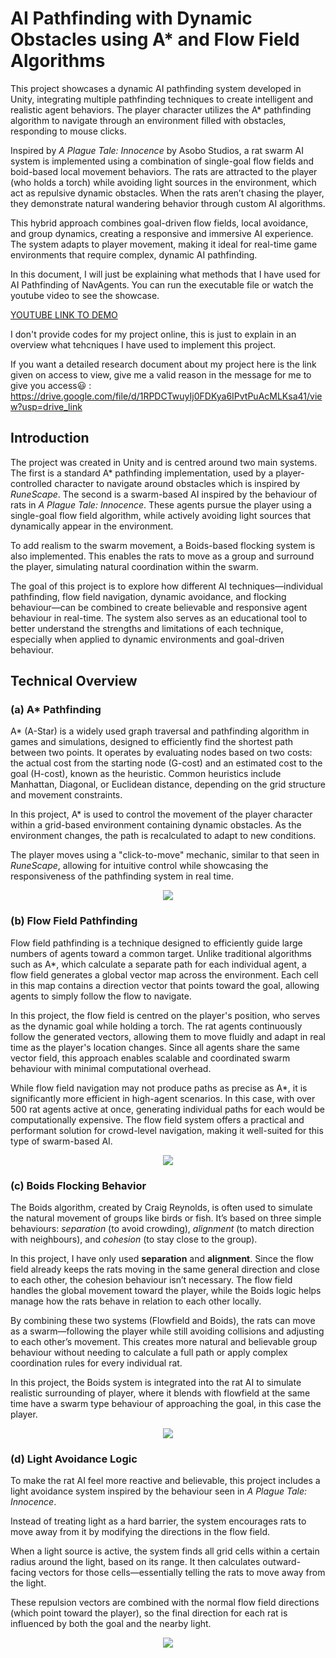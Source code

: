 # AI Pathfinding with Dynamic Obstacles using A* and Flow Field Algorithms

This project showcases a dynamic AI pathfinding system developed in Unity, integrating multiple pathfinding techniques to create intelligent and realistic agent behaviors. The player character utilizes the A* pathfinding algorithm to navigate through an environment filled with obstacles, responding to mouse clicks.

Inspired by _A Plague Tale: Innocence_ by Asobo Studios, a rat swarm AI system is implemented using a combination of single-goal flow fields and boid-based local movement behaviors. The rats are attracted to the player (who holds a torch) while avoiding light sources in the environment, which act as repulsive dynamic obstacles. When the rats aren’t chasing the player, they demonstrate natural wandering behavior through custom AI algorithms.

This hybrid approach combines goal-driven flow fields, local avoidance, and group dynamics, creating a responsive and immersive AI experience. The system adapts to player movement, making it ideal for real-time game environments that require complex, dynamic AI pathfinding.

In this document, I will just be explaining what methods that I have used for AI Pathfinding of NavAgents. You can run the executable file or watch the youtube video to see the showcase.

[YOUTUBE LINK TO DEMO](https://youtu.be/Exb5lNoAV9Y?si=_Js-mx4dGaEeYzhg)

I don't provide codes for my project online, this is just to explain in an overview what tehcniques I have used to implement this project.

If you want a detailed research document about my project here is the link given on access to view, give me a valid reason in the message for me to give you access😃 : https://drive.google.com/file/d/1RPDCTwuyIj0FDKya6IPvtPuAcMLKsa41/view?usp=drive_link 



## Introduction
The project was created in Unity and is centred around two main systems. The first is a standard A* pathfinding implementation, used by a player-controlled character to navigate around obstacles which is inspired by _RuneScape_. The second is a swarm-based AI inspired by the behaviour of rats in _A Plague Tale: Innocence_. These agents pursue the player using a single-goal flow field algorithm, while actively avoiding light sources that dynamically appear in the environment.

To add realism to the swarm movement, a Boids-based flocking system is also implemented. This enables the rats to move as a group and surround the player, simulating natural coordination within the swarm.

The goal of this project is to explore how different AI techniques—individual pathfinding, flow field navigation, dynamic avoidance, and flocking behaviour—can be combined to create believable and responsive agent behaviour in real-time. The system also serves as an educational tool to better understand the strengths and limitations of each technique, especially when applied to dynamic environments and goal-driven behaviour.


## Technical Overview  

### (a) A* Pathfinding
A* (A-Star) is a widely used graph traversal and pathfinding algorithm in games and simulations, designed to efficiently find the shortest path between two points. It operates by evaluating nodes based on two costs: the actual cost from the starting node (G-cost) and an estimated cost to the goal (H-cost), known as the heuristic. Common heuristics include Manhattan, Diagonal, or Euclidean distance, depending on the grid structure and movement constraints.

In this project, A* is used to control the movement of the player character within a grid-based environment containing dynamic obstacles. As the environment changes, the path is recalculated to adapt to new conditions. 

The player moves using a "click-to-move" mechanic, similar to that seen in _RuneScape_, allowing for intuitive control while showcasing the responsiveness of the pathfinding system in real time.
<p align="center">
  <img src="https://github.com/user-attachments/assets/39628dac-b16c-4d96-8635-c908437d52d0">
</p>

### (b) Flow Field Pathfinding
Flow field pathfinding is a technique designed to efficiently guide large numbers of agents toward a common target. Unlike traditional algorithms such as A*, which calculate a separate path for each individual agent, a flow field generates a global vector map across the environment. Each cell in this map contains a direction vector that points toward the goal, allowing agents to simply follow the flow to navigate.

In this project, the flow field is centred on the player's position, who serves as the dynamic goal while holding a torch. The rat agents continuously follow the generated vectors, allowing them to move fluidly and adapt in real time as the player's location changes. Since all agents share the same vector field, this approach enables scalable and coordinated swarm behaviour with minimal computational overhead.

While flow field navigation may not produce paths as precise as A*, it is significantly more efficient in high-agent scenarios. In this case, with over 500 rat agents active at once, generating individual paths for each would be computationally expensive. The flow field system offers a practical and performant solution for crowd-level navigation, making it well-suited for this type of swarm-based AI.

<p align="center">
  <img src="https://github.com/user-attachments/assets/e6724abb-a8d4-427f-b61d-054ae71bd1fe">
</p>

### (c) Boids Flocking Behavior
The Boids algorithm, created by Craig Reynolds, is often used to simulate the natural movement of groups like birds or fish. It’s based on three simple behaviours: _separation_ (to avoid crowding), _alignment_ (to match direction with neighbours), and _cohesion_ (to stay close to the group).

In this project, I have only used **separation** and **alignment**. Since the flow field already keeps the rats moving in the same general direction and close to each other, the cohesion behaviour isn’t necessary. The flow field handles the global movement toward the player, while the Boids logic helps manage how the rats behave in relation to each other locally.

By combining these two systems (Flowfield and Boids), the rats can move as a swarm—following the player while still avoiding collisions and adjusting to each other’s movement. This creates more natural and believable group behaviour without needing to calculate a full path or apply complex coordination rules for every individual rat.

In this project, the Boids system is integrated into the rat AI to simulate realistic surrounding of player, where it blends with flowfield at the same time have a swarm type behaviour of approaching the goal, in this case the player. 

<p align="center">
  <img src="https://github.com/user-attachments/assets/0c308f6d-9b8f-4031-83d0-2b03ebd0a6f6">
</p>


### (d) Light Avoidance Logic
To make the rat AI feel more reactive and believable, this project includes a light avoidance system inspired by the behaviour seen in _A Plague Tale: Innocence_.

Instead of treating light as a hard barrier, the system encourages rats to move away from it by modifying the directions in the flow field.

When a light source is active, the system finds all grid cells within a certain radius around the light, based on its range. It then calculates outward-facing vectors for those cells—essentially telling the rats to move away from the light. 

These repulsion vectors are combined with the normal flow field directions (which point toward the player), so the final direction for each rat is influenced by both the goal and the nearby light.

<p align="center">
  <img src="https://github.com/user-attachments/assets/15471cd6-67c7-44b4-a015-fa01274e0b0e">
</p>


